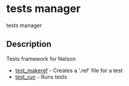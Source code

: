 # tests manager

tests manager

## Description

Tests framework for Nelson

- [test_makeref](test_makeref.md) - Creates a '.ref' file for a test
- [test_run](test_run.md) - Runs tests
